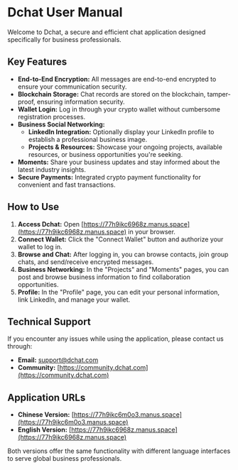 # Dchat User Manual

Welcome to Dchat, a secure and efficient chat application designed specifically for business professionals.

## Key Features

- **End-to-End Encryption:** All messages are end-to-end encrypted to ensure your communication security.
- **Blockchain Storage:** Chat records are stored on the blockchain, tamper-proof, ensuring information security.
- **Wallet Login:** Log in through your crypto wallet without cumbersome registration processes.
- **Business Social Networking:**
    - **LinkedIn Integration:** Optionally display your LinkedIn profile to establish a professional business image.
    - **Projects & Resources:** Showcase your ongoing projects, available resources, or business opportunities you're seeking.
- **Moments:** Share your business updates and stay informed about the latest industry insights.
- **Secure Payments:** Integrated crypto payment functionality for convenient and fast transactions.

## How to Use

1. **Access Dchat:** Open [https://77h9ikc6968z.manus.space](https://77h9ikc6968z.manus.space) in your browser.
2. **Connect Wallet:** Click the "Connect Wallet" button and authorize your wallet to log in.
3. **Browse and Chat:** After logging in, you can browse contacts, join group chats, and send/receive encrypted messages.
4. **Business Networking:** In the "Projects" and "Moments" pages, you can post and browse business information to find collaboration opportunities.
5. **Profile:** In the "Profile" page, you can edit your personal information, link LinkedIn, and manage your wallet.

## Technical Support

If you encounter any issues while using the application, please contact us through:

- **Email:** support@dchat.com
- **Community:** [https://community.dchat.com](https://community.dchat.com)

## Application URLs

- **Chinese Version:** [https://77h9ikc6m0o3.manus.space](https://77h9ikc6m0o3.manus.space)
- **English Version:** [https://77h9ikc6968z.manus.space](https://77h9ikc6968z.manus.space)

Both versions offer the same functionality with different language interfaces to serve global business professionals.

